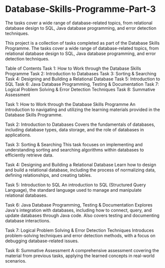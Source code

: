 # Database-Skills-Programme-Part-3
The tasks cover a wide range of database-related topics, from relational database design to SQL, Java database programming, and error detection techniques.

This project is a collection of tasks completed as part of the Database Skills Programme. The tasks cover a wide range of database-related topics, from relational database design to SQL, Java database programming, and error detection techniques.

Table of Contents
Task 1: How to Work through the Database Skills Programme
Task 2: Introduction to Databases
Task 3: Sorting & Searching
Task 4: Designing and Building a Relational Database
Task 5: Introduction to SQL
Task 6: Java Database Programming, Testing & Documentation
Task 7: Logical Problem Solving & Error Detection Techniques
Task 8: Summative Assessment

Task 1: How to Work through the Database Skills Programme
An introduction to navigating and utilizing the learning materials provided in the Database Skills Programme.

Task 2: Introduction to Databases
Covers the fundamentals of databases, including database types, data storage, and the role of databases in applications.

Task 3: Sorting & Searching
This task focuses on implementing and understanding sorting and searching algorithms within databases to efficiently retrieve data.

Task 4: Designing and Building a Relational Database
Learn how to design and build a relational database, including the process of normalizing data, defining relationships, and creating tables.

Task 5: Introduction to SQL
An introduction to SQL (Structured Query Language), the standard language used to manage and manipulate relational databases.

Task 6: Java Database Programming, Testing & Documentation
Explores Java's integration with databases, including how to connect, query, and update databases through Java code. Also covers testing and documenting database interactions.

Task 7: Logical Problem Solving & Error Detection Techniques
Introduces problem-solving techniques and error detection methods, with a focus on debugging database-related issues.

Task 8: Summative Assessment
A comprehensive assessment covering the material from previous tasks, applying the learned concepts in real-world scenarios.
